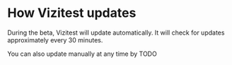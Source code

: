 # How Vizitest updates

During the beta, Vizitest will update automatically. It will check for updates approximately every 30 minutes.

You can also update manually at any time by TODO